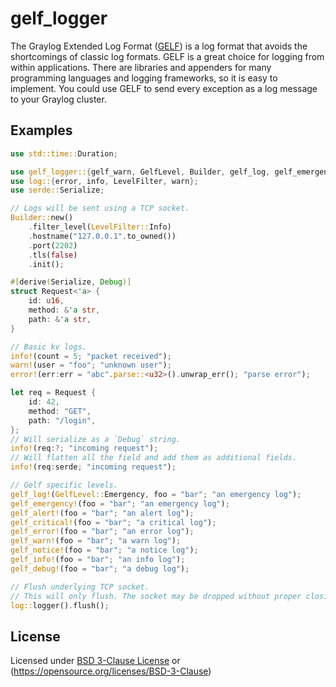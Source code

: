 # gelf_logger 

The Graylog Extended Log Format ([GELF](http://docs.graylog.org/en/latest/pages/gelf.html)) is a log format that avoids the shortcomings of classic
log formats. GELF is a great choice for logging from within applications.
There are libraries and appenders for many programming languages and logging
frameworks, so it is easy to implement. You could use GELF to send every
exception as a log message to your Graylog cluster.

## Examples

```rust
use std::time::Duration;

use gelf_logger::{gelf_warn, GelfLevel, Builder, gelf_log, gelf_emergency, gelf_alert, gelf_critical, gelf_error, gelf_notice, gelf_info, gelf_debug};
use log::{error, info, LevelFilter, warn};
use serde::Serialize;

// Logs will be sent using a TCP socket.
Builder::new()
    .filter_level(LevelFilter::Info)
    .hostname("127.0.0.1".to_owned())
    .port(2202)
    .tls(false)
    .init();

#[derive(Serialize, Debug)]
struct Request<'a> {
    id: u16,
    method: &'a str,
    path: &'a str,
}

// Basic kv logs.
info!(count = 5; "packet received");
warn!(user = "foo"; "unknown user");
error!(err:err = "abc".parse::<u32>().unwrap_err(); "parse error");

let req = Request {
    id: 42,
    method: "GET",
    path: "/login",
};
// Will serialize as a `Debug` string.
info!(req:?; "incoming request");
// Will flatten all the field and add them as additional fields.
info!(req:serde; "incoming request");

// Gelf specific levels.
gelf_log!(GelfLevel::Emergency, foo = "bar"; "an emergency log");
gelf_emergency!(foo = "bar"; "an emergency log");
gelf_alert!(foo = "bar"; "an alert log");
gelf_critical!(foo = "bar"; "a critical log");
gelf_error!(foo = "bar"; "an error log");
gelf_warn!(foo = "bar"; "a warn log");
gelf_notice!(foo = "bar"; "a notice log");
gelf_info!(foo = "bar"; "an info log");
gelf_debug!(foo = "bar"; "a debug log");

// Flush underlying TCP socket.
// This will only flush. The socket may be dropped without proper closing.
log::logger().flush();
```

## License

Licensed under [BSD 3-Clause License](./LICENSE) or (https://opensource.org/licenses/BSD-3-Clause)
